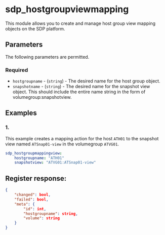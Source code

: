 # sdp_hostgroupviewmapping

This module allows you to create and manage host group view mapping objects on the SDP platform. 

## Parameters

The following parameters are permitted.

### Required
* `hostgroupname` - (`string`) - The desired name for the host group object.
* `snapshotname` - (`string`) - The desired name for the snapshot view object. This should include the entire name string in the form of volumegroup:snapshotview. 

## Examples
### 1. 
This example creates a mapping action for the host `ATH01` to the snapshot view named `ATSnap01-view` in the volumegroup `ATVG01`.
```yaml
sdp_hostgroupmappingview:
    hostgroupname: "ATH01"
    snapshotview: "ATVG01:ATSnap01-view"

```

## Register response:
```json
{
    "changed": bool,
    "failed": bool,
    "meta": {
        "id": int,
        "hostgroupname": string,
        "volume": string
    }
}
```